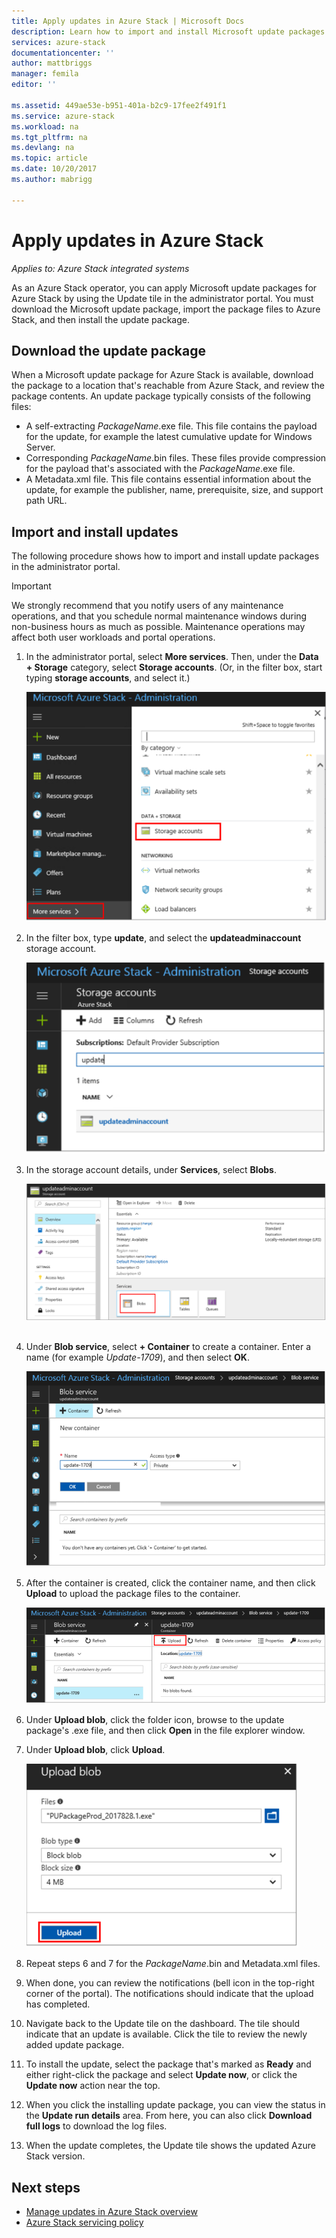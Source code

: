 ```yaml
---
title: Apply updates in Azure Stack | Microsoft Docs
description: Learn how to import and install Microsoft update packages for an Azure Stack integrated system.
services: azure-stack
documentationcenter: ''
author: mattbriggs
manager: femila
editor: ''

ms.assetid: 449ae53e-b951-401a-b2c9-17fee2f491f1
ms.service: azure-stack
ms.workload: na
ms.tgt_pltfrm: na
ms.devlang: na
ms.topic: article
ms.date: 10/20/2017
ms.author: mabrigg

---
```


# Apply updates in Azure Stack

*Applies to: Azure Stack integrated systems*

As an Azure Stack operator, you can apply Microsoft update packages for Azure Stack by using the Update tile in the administrator portal. You must download the Microsoft update package, import the package files to Azure Stack, and then install the update package. 

## Download the update package

When a Microsoft update package for Azure Stack is available, download the package to a location that's reachable from Azure Stack, and review the package contents. An update package typically consists of the following files:

- A self-extracting *PackageName*.exe file. This file contains the payload for the update, for example the latest cumulative update for Windows Server.   
- Corresponding *PackageName*.bin files. These files provide compression for the payload that's associated with the *PackageName*.exe file. 
- A Metadata.xml file. This file contains essential information about the update, for example the publisher, name, prerequisite, size, and support path URL.

## Import and install updates

The following procedure shows how to import and install update packages in the administrator portal.

> [!IMPORTANT]
> We strongly recommend that you notify users of any maintenance operations, and that you schedule normal maintenance windows during non-business hours as much as possible. Maintenance operations may affect both user workloads and portal operations.

1. In the administrator portal, select **More services**. Then, under the **Data + Storage** category, select **Storage accounts**. (Or, in the filter box, start typing **storage accounts**, and select it.)

    ![Shows where to find storage accounts in the portal](media/azure-stack-apply-updates/ApplyUpdates1.PNG)

2. In the filter box, type **update**, and select the **updateadminaccount** storage account.

    ![Shows how to search for updateadminaccount](media/azure-stack-apply-updates/ApplyUpdates2.PNG)

3. In the storage account details, under **Services**, select **Blobs**.
 
    ![Shows how to get to Blobs for the storage account](media/azure-stack-apply-updates/ApplyUpdates3.PNG) 
 
4. Under **Blob service**, select **+ Container** to create a  container. Enter a name (for example *Update-1709*), and then select **OK**.
 
     ![Shows how to add a container in the storage account](media/azure-stack-apply-updates/ApplyUpdates4.PNG)

5. After the container is created, click the container name, and then click **Upload** to upload the package files to the container.
 
    ![Shows how to upload the package files](media/azure-stack-apply-updates/ApplyUpdates5.PNG)

6. Under **Upload blob**, click the folder icon, browse to the update package's .exe file, and then click **Open** in the file explorer window.
  
7. Under **Upload blob**, click **Upload**. 
 
    ![Shows where to upload each package file](media/azure-stack-apply-updates/ApplyUpdates6.PNG)

8. Repeat steps 6 and 7 for the *PackageName*.bin and Metadata.xml files. 
9. When done, you can review the notifications (bell icon in the top-right corner of the portal). The notifications should indicate that the upload has completed. 
10. Navigate back to the Update tile on the dashboard. The tile should indicate that an update is available. Click the tile to review the newly added update package.
11. To install the update, select the package that's marked as **Ready** and either right-click the package and select **Update now**, or click the **Update now** action near the top.
12. When you click the installing update package, you can view the status in the **Update run details** area. From here, you can also click **Download full logs** to download the log files.
13. When the update completes, the Update tile shows the updated Azure Stack version.

## Next steps

- [Manage updates in Azure Stack overview](azure-stack-updates.md)
- [Azure Stack servicing policy](azure-stack-servicing-policy.md)
